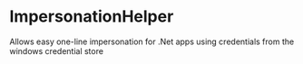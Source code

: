 # ImpersonationHelper
Allows easy one-line impersonation for .Net apps using credentials from the windows credential store
